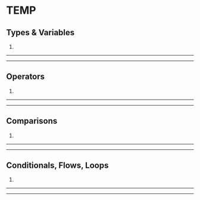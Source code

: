 # TEMP

## Types & Variables

1.

---

---

## Operators

1.

---

---

## Comparisons

1.

---

---

## Conditionals, Flows, Loops

1.

---

---
